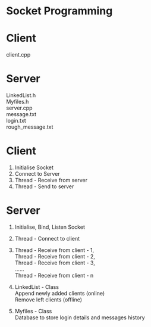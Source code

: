 # Socket Programming

# Client
client.cpp

# Server
LinkedList.h    
Myfiles.h    
server.cpp    
message.txt    
login.txt    
rough_message.txt    


# Client
1) Initialise Socket   
2) Connect to Server   
3) Thread - Receive from server
4) Thread - Send to server


# Server
1) Initialise, Bind, Listen Socket
2) Thread - Connect to client   
3) Thread - Receive from client - 1,    
    Thread - Receive from client - 2,   
     Thread - Receive from client - 3,    
      ......    
       Thread - Receive from client - n     

4) LinkedList - Class   
Append newly added clients (online)   
Remove left clients        (offline)    

5) Myfiles - Class    
Database to store login details and messages history
